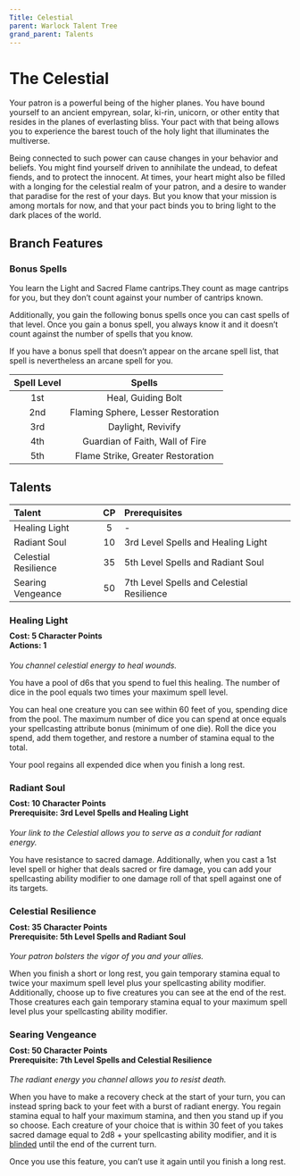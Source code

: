 ```yaml
---
Title: Celestial
parent: Warlock Talent Tree
grand_parent: Talents
---
```

 
# The Celestial
Your patron is a powerful being of the higher planes. You have bound yourself to an ancient empyrean, solar, ki-rin, unicorn, or other entity that resides in the planes of everlasting bliss. Your pact with that being allows you to experience the barest touch of the holy light that illuminates the multiverse.

Being connected to such power can cause changes in your behavior and beliefs. You might find yourself driven to annihilate the undead, to defeat fiends, and to protect the innocent. At times, your heart might also be filled with a longing for the celestial realm of your patron, and a desire to wander that paradise for the rest of your days. But you know that your mission is among mortals for now, and that your pact binds you to bring light to the dark places of the world.

## Branch Features

### Bonus Spells
You learn the Light and Sacred Flame cantrips.They count as mage cantrips for you, but they don’t count against your number of cantrips known.

Additionally, you gain the following bonus spells once you can cast spells of that level. Once you gain a bonus spell, you always know it and it doesn’t count against the number of spells that you know.

If you have a bonus spell that doesn’t appear on the arcane spell list, that spell is nevertheless an arcane spell for you.

| Spell Level | Spells |
|:-----------:|:------:|
| 1st | Heal, Guiding Bolt |
| 2nd | Flaming Sphere, Lesser Restoration |
| 3rd | Daylight, Revivify |
| 4th | Guardian of Faith, Wall of Fire |
| 5th | Flame Strike, Greater Restoration |

## Talents
 
| Talent | CP | Prerequisites |
|:-------|:--:|:--------------|
| Healing Light        | 5  | - |
| Radiant Soul         | 10 | 3rd Level Spells and Healing Light |
| Celestial Resilience | 35 | 5th Level Spells and Radiant Soul |
| Searing Vengeance    | 50 | 7th Level Spells and Celestial Resilience |

###  Healing Light

<div style="margin-top:-10px;"></div>
 
#### **Cost:** 5 Character Points<br>**Actions:** 1
*You channel celestial energy to heal wounds.*

You have a pool of d6s that you spend to fuel this healing. The number of dice in the pool equals two times your maximum spell level.

You can heal one creature you can see within 60 feet of you, spending dice from the pool. The maximum number of dice you can spend at once equals your spellcasting attribute bonus (minimum of one die). Roll the dice you spend, add them together, and restore a number of stamina equal to the total.

Your pool regains all expended dice when you finish a long rest.

### Radiant Soul

<div style="margin-top:-10px;"></div>

#### **Cost:** 10 Character Points<br>**Prerequisite:** 3rd Level Spells and Healing Light
*Your link to the Celestial allows you to serve as a conduit for radiant energy.*

You have resistance to sacred damage. Additionally, when you cast a 1st level spell or higher that deals sacred or fire damage, you can add your spellcasting ability modifier to one damage roll of that spell against one of its targets.

###  Celestial Resilience
 
<div style="margin-top:-10px;"></div>

#### **Cost:** 35 Character Points<br>**Prerequisite:** 5th Level Spells and Radiant Soul
*Your patron bolsters the vigor of you and your allies.*

When you finish a short or long rest, you gain temporary stamina equal to twice your maximum spell level plus your spellcasting ability modifier. Additionally, choose up to five creatures you can see at the end of the rest. Those creatures each gain temporary stamina equal to your maximum spell level plus your spellcasting ability modifier.

### Searing Vengeance

<div style="margin-top:-10px;"></div>
 
#### **Cost:** 50 Character Points<br>**Prerequisite:** 7th Level Spells and Celestial Resilience
*The radiant energy you channel allows you to resist death.*

When you have to make a recovery check at the start of your turn, you can instead spring back to your feet with a burst of radiant energy. You regain stamina  equal to half your maximum stamina, and then you stand up if you so choose. Each creature of your choice that is within 30 feet of you takes sacred damage equal to 2d8 + your spellcasting ability modifier, and it is [blinded]() until the end of the current turn.

Once you use this feature, you can’t use it again until you finish a long rest.

